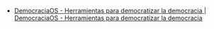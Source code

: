 - [DemocraciaOS - Herramientas para democratizar la democracia | DemocraciaOS - Herramientas para democratizar la democracia](https://democraciaos.org/en/)


